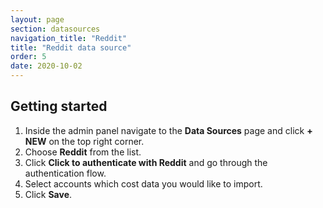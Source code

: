 ```yaml
---
layout: page
section: datasources
navigation_title: "Reddit"
title: "Reddit data source"
order: 5
date: 2020-10-02
---
```


## Getting started

1. Inside the admin panel navigate to the **Data Sources** page and click **+ NEW** on the top right corner.
2. Choose **Reddit** from the list.
3. Click **Click to authenticate with Reddit** and go through the authentication flow.
4. Select accounts which cost data you would like to import.
5. Click **Save**.
